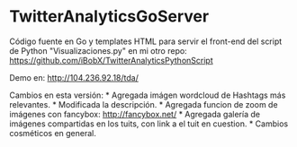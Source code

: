 # TwitterAnalyticsGoServer

Código fuente en Go y templates HTML para servir el front-end del script de Python "Visualizaciones.py" en mi otro repo:
https://github.com/iBobX/TwitterAnalyticsPythonScript

Demo en: http://104.236.92.18/tda/

Cambios en esta versión:
    * Agregada imágen wordcloud de Hashtags más relevantes.
    * Modificada la descripción.
    * Agregada funcion de zoom de imágenes con fancybox: http://fancybox.net/
    * Agregada galería de imágenes compartidas en los tuits, con link a el tuit en cuestion.
    * Cambios cosméticos en general.

